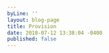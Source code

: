 ```yaml
---
byLine: ''
layout: blog-page
title: Provision
date: 2018-07-12 13:38:04 -0400
published: false
---
```

